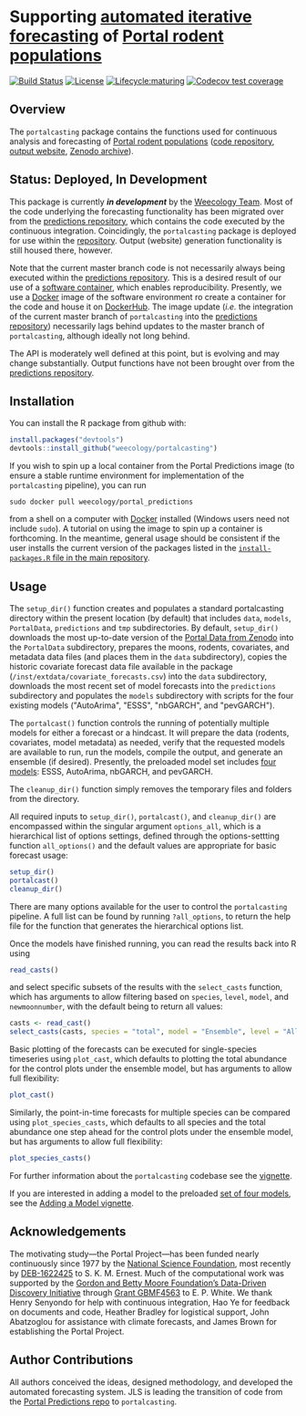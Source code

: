 # Supporting [automated iterative forecasting](https://github.com/weecology/portalPredictions) of [Portal rodent populations](https://portal.weecology.org/)
[![Build Status](https://travis-ci.org/weecology/portalcasting.svg?branch=master)](https://travis-ci.org/weecology/portalcasting)
[![License](http://img.shields.io/badge/license-MIT-blue.svg)](https://raw.githubusercontent.com/weecology/portalPredictions/master/LICENSE)
[![Lifecycle:maturing](https://img.shields.io/badge/lifecycle-maturing-blue.svg)](https://www.tidyverse.org/lifecycle/#maturing)
[![Codecov test coverage](https://img.shields.io/codecov/c/github/weecology/portalcasting/master.svg)](https://codecov.io/github/weecology/portalcasting/branch/master)

## Overview

The `portalcasting` package contains the functions used for continuous
analysis and forecasting of [Portal rodent populations](https://portal.weecology.org/) 
([code repository](https://github.com/weecology/portalPredictions),
[output website](http://portal.naturecast.org/),
[Zenodo archive](https://zenodo.org/record/2543733)).

## Status: Deployed, In Development

This package is currently ***in development*** by the 
[Weecology Team](https://www.weecology.org). Most of the code underlying the 
forecasting functionality has been migrated over from the [predictions
repository](https://github.com/weecology/portalPredictions),
which contains the code executed by the continuous integration.
Coincidingly, the `portalcasting` package is deployed for use within the 
[repository](https://github.com/weecology/portalPredictions).
Output (website) generation functionality is still housed there, however.

Note that the current master branch code is not necessarily always being
executed within the [predictions 
repository](https://github.com/weecology/portalPredictions). This is a 
desired result of our use of a [software
container](https://en.wikipedia.org/wiki/Operating-system-level_virtualization),
which enables reproducibility. 
Presently, we use a [Docker](https://www.docker.com/) image of the 
software environment ro create a container for the code and house it on
[DockerHub](https://hub.docker.com/r/weecology/portal_predictions). The
image update (*i.e.* the integration of the current master branch of 
`portalcasting` into the [predictions 
repository](https://github.com/weecology/portalPredictions)) necessarily
lags behind updates to the master branch of `portalcasting`, although
ideally not long behind.

The API is moderately well defined at this point, but is evolving and
may change substantially. Output functions have not been brought over from
the [predictions repository](https://github.com/weecology/portalPredictions).


## Installation

You can install the R package from github with:

```r
install.packages("devtools")
devtools::install_github("weecology/portalcasting")
```

If you wish to spin up a local container from the Portal Predictions 
image (to ensure a stable runtime environment for implementation
of the `portalcasting` pipeline), you can run

```
sudo docker pull weecology/portal_predictions
```
from a shell on a computer with [Docker](https://www.docker.com/) installed
(Windows users need not include `sudo`). A tutorial on using the image 
to spin up a container is forthcoming. In the meantime, general usage
should be consistent if the user installs the current version of the
packages listed in the [`install-packages.R` file in the main 
repository](https://github.com/weecology/portalPredictions/blob/master/install-packages.R).


## Usage

The `setup_dir()` function creates and populates a standard portalcasting
directory within the present location (by default) that includes `data`,
`models`, `PortalData`, `predictions` and `tmp` subdirectories. By default,
`setup_dir()` downloads the most up-to-date version of the 
[Portal Data from Zenodo](https://zenodo.org/record/2541170)
into the `PortalData` subdirectory, prepares the moons, rodents, covariates,
and metadata data files (and places them in the `data` subdirectory), copies 
the historic covariate forecast data file available in the package 
(`/inst/extdata/covariate_forecasts.csv`) into the `data` subdirectory, 
downloads the most recent set of model forecasts into the `predictions` 
subdirectory and populates the `models` subdirectory with scripts for the four
existing models ("AutoArima", "ESSS", "nbGARCH", and "pevGARCH").

The `portalcast()` function controls the running of potentially multiple 
models for either a forecast or a hindcast. It will prepare the data 
(rodents, covariates, model metadata) as needed, verify that the requested
models are available to run, run the models, compile the output, and
generate an ensemble (if desired). Presently, the preloaded model set includes
[four models](https://weecology.github.io/portalcasting/articles/models.html):
ESSS, AutoArima, nbGARCH, and pevGARCH. 

The `cleanup_dir()` function simply removes the temporary files and folders
from the directory.

All required inputs to `setup_dir()`, `portalcast()`, and `cleanup_dir()` 
are encompassed within the singular argument `options_all`, which is a 
hierarchical list of options settings, defined through the options-settting 
function `all_options()` and the default values are appropriate for basic 
forecast usage:

```r
setup_dir()
portalcast()
cleanup_dir()
```

There are many options available for the user to control the `portalcasting`
pipeline. A full list can be found by running `?all_options`, to return the 
help file for the function that generates the hierarchical options list. 

Once the models have finished running, you can read the results back into R
using

```r
read_casts()
```

and select specific subsets of the results with the `select_casts` function,
which has arguments to allow filtering based on `species`, `level`,
`model`, and `newmoonnumber`, with the default being to return all values:

```r
casts <- read_cast()
select_casts(casts, species = "total", model = "Ensemble", level = "All")
```

Basic plotting of the forecasts can be executed for single-species timeseries
using `plot_cast`, which defaults to plotting the total abundance for the 
control plots under the ensemble model, but has arguments to allow full 
flexibility:

```r
plot_cast()
```

Similarly, the point-in-time forecasts for multiple species can be compared
using `plot_species_casts`, which defaults to all species and the total 
abundance one step ahead for the control plots under the ensemble model,
but has arguments to allow full flexibility:

```r
plot_species_casts()
```

For further information about the `portalcasting` codebase see the 
[vignette](https://weecology.github.io/portalcasting/articles/codebase.html).

If you are interested in adding a model to the preloaded [set of four
models](https://weecology.github.io/portalcasting/articles/models.html),
see the [Adding a Model
vignette](https://weecology.github.io/portalcasting/articles/adding_a_model.html). 

## Acknowledgements 

The motivating study—the Portal Project—has been funded nearly continuously 
since 1977 by the [National Science Foundation](http://nsf.gov/), most recently
by [DEB-1622425](https://www.nsf.gov/awardsearch/showAward?AWD_ID=1622425) 
to S. K. M. Ernest. Much of the computational work was supported by the 
[Gordon and Betty Moore Foundation’s Data-Driven Discovery 
Initiative](http://www.moore.org/programs/science/data-driven-discovery) 
through [Grant GBMF4563](http://www.moore.org/grants/list/GBMF4563) to E. P. 
White. We thank Henry Senyondo for help with continuous integration, Hao
Ye for feedback on documents and code, Heather Bradley for logistical 
support, John Abatzoglou for assistance with climate forecasts, and James
Brown for establishing the Portal Project.

## Author Contributions

All authors conceived the ideas, designed methodology, and developed the 
automated forecasting system. JLS is leading the transition of code from
the [Portal Predictions repo](https://github.com/weecology/portalPredictions)
to `portalcasting`. 
